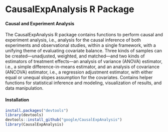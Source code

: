 # CausalExpAnalysis R Package

#### Causal and Experiment Analysis

The CausalExpAnalysis R package contains functions to perform causal and
experiment analysis, i.e., analysis for the causal inference of both experiments
and observational studies, within a single framework, with a unifying theme of
evaluating covariate balance. Three kinds of samples can be created—unadjusted,
weighted, and matched—and two kinds of estimators of treatment effects—an
analysis of variance (ANOVA) estimator, i.e., a simple difference-in-means
estimator, and an analysis of covariance (ANCOVA) estimator, i.e., a regression
adjustment estimator, with either equal or unequal slopes assumption for the
covariates. Contains helper functions for statistical inference and modeling,
visualization of results, and data manipulation.

#### Installation

```r
install.packages("devtools")
library(devtools)
devtools::install_github("google/CausalExpAnalysis")
library(CausalExpAnalysis)
```
